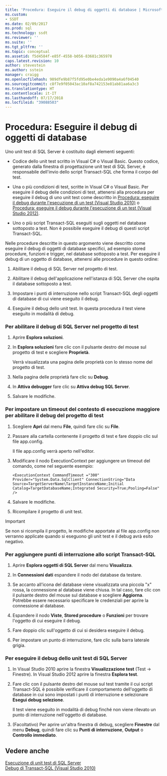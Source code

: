 ```yaml
---
title: 'Procedura: Eseguire il debug di oggetti di database | Microsoft Docs'
ms.custom:
- SSDT
ms.date: 02/09/2017
ms.prod: sql
ms.technology: ssdt
ms.reviewer: ''
ms.suite: ''
ms.tgt_pltfrm: ''
ms.topic: conceptual
ms.assetid: f5d4584f-e85f-4558-b056-83681c365978
caps.latest.revision: 10
author: stevestein
ms.author: sstein
manager: craigg
ms.openlocfilehash: 989dfe9b87f5fd95e0be4eda1e9090a4a6f04540
ms.sourcegitcommit: c8f7e9f05043ac10af8a742153e81ab81aa6a3c3
ms.translationtype: HT
ms.contentlocale: it-IT
ms.lasthandoff: 07/17/2018
ms.locfileid: "39088503"
---
```

# <a name="how-to-debug-database-objects"></a>Procedura: Eseguire il debug di oggetti di database
Uno unit test di SQL Server è costituito dagli elementi seguenti:  
  
-   Codice dello unit test scritto in Visual C\# o Visual Basic. Questo codice, generato dalla finestra di progettazione unit test di SQL Server, è responsabile dell'invio dello script Transact\-SQL che forma il corpo del test.  
  
-   Una o più condizioni di test, scritte in Visual C\# o Visual Basic. Per eseguire il debug delle condizioni di test, attenersi alla procedura per eseguire il debug di uno unit test come descritto in [Procedura: eseguire il debug durante l'esecuzione di un test (Visual Studio 2010)](http://msdn.microsoft.com/library/ms182484(VS.100).aspx) o [Procedura: eseguire il debug durante l'esecuzione di un test (Visual Studio 2012)](http://msdn.microsoft.com/library/ms182484.aspx).  
  
-   Uno o più script Transact\-SQL eseguiti sugli oggetti nel database sottoposto a test. Non è possibile eseguire il debug di questi script Transact\-SQL.  
  
Nelle procedure descritte in questo argomento viene descritto come eseguire il debug di oggetti di database specifici, ad esempio stored procedure, funzioni e trigger, nel database sottoposto a test. Per eseguire il debug di un oggetto di database, attenersi alle procedure in questo ordine:  
  
1.  Abilitare il debug di SQL Server nel progetto di test.  
  
2.  Abilitare il debug dell'applicazione nell'istanza di SQL Server che ospita il database sottoposto a test.  
  
3.  Impostare i punti di interruzione nello script Transact\-SQL degli oggetti di database di cui viene eseguito il debug.  
  
4.  Eseguire il debug dello unit test. In questa procedura il test viene eseguito in modalità di debug.  
  
### <a name="to-enable-sql-debugging-on-your-test-project"></a>Per abilitare il debug di SQL Server nel progetto di test  
  
1.  Aprire **Esplora soluzioni**.  
  
2.  In **Esplora soluzioni** fare clic con il pulsante destro del mouse sul progetto di test e scegliere **Proprietà**.  
  
    Verrà visualizzata una pagina delle proprietà con lo stesso nome del progetto di test.  
  
3.  Nella pagina delle proprietà fare clic su **Debug**.  
  
4.  In **Attiva debugger** fare clic su **Attiva debug SQL Server**.  
  
5.  Salvare le modifiche.  
  
### <a name="to-set-an-increased-execution-context-timeout-to-enable-debugging-for-your-test-project"></a>Per impostare un timeout del contesto di esecuzione maggiore per abilitare il debug del progetto di test  
  
1.  Scegliere **Apri** dal menu **File**, quindi fare clic su **File**.  
  
2.  Passare alla cartella contenente il progetto di test e fare doppio clic sul file app.config.  
  
    Il file app.config verrà aperto nell'editor.  
  
3.  Modificare il nodo ExecutionContext per aggiungere un timeout del comando, come nel seguente esempio:  
  
    ```  
    <ExecutionContext CommandTimeout ="300" Provider="System.Data.SqlClient" ConnectionString="Data Source=TargetServerName\TargetInstanceName;Initial Catalog=TargetDatabaseName;Integrated Security=True;Pooling=False" />  
    ```  
  
4.  Salvare le modifiche.  
  
5.  Ricompilare il progetto di unit test.  
  
> [!IMPORTANT]  
> Se non si ricompila il progetto, le modifiche apportate al file app.config non verranno applicate quando si eseguono gli unit test e il debug avrà esito negativo.  
  
### <a name="to-add-breakpoints-to-your-transact-sql-script"></a>Per aggiungere punti di interruzione allo script Transact\-SQL  
  
1.  Aprire **Esplora oggetti di SQL Server** dal menu **Visualizza**.  
  
2.  In **Connessioni dati** espandere il nodo del database da testare.  
  
3.  Se accanto all'icona del database viene visualizzata una piccola "x" rossa, la connessione al database viene chiusa. In tal caso, fare clic con il pulsante destro del mouse sul database e scegliere **Aggiorna**. Potrebbe essere necessario specificare le credenziali per aprire la connessione al database.  
  
4.  Espandere il nodo **Viste**, **Stored procedure** o **Funzioni** per trovare l'oggetto di cui eseguire il debug.  
  
5.  Fare doppio clic sull'oggetto di cui si desidera eseguire il debug.  
  
6.  Per impostare un punto di interruzione, fare clic sulla barra laterale grigia.  
  
### <a name="to-debug-your-sql-server-unit-test"></a>Per eseguire il debug dello unit test di SQL Server  
  
1.  In Visual Studio 2010 aprire la finestra **Visualizzazione test** (Test -> Finestre). In Visual Studio 2012 aprire la finestra **Esplora test**.  
  
2.  Fare clic con il pulsante destro del mouse sul test tramite il cui script Transact\-SQL è possibile verificare il comportamento dell'oggetto di database in cui sono impostati i punti di interruzione e selezionare **Esegui debug selezione**.  
  
    Il test viene eseguito in modalità di debug finché non viene rilevato un punto di interruzione nell'oggetto di database.  
  
3.  (Facoltativo) Per aprire un'altra finestra di debug, scegliere **Finestre** dal menu **Debug**, quindi fare clic su **Punti di interruzione**, **Output** o **Controllo immediato**.  
  
## <a name="see-also"></a>Vedere anche  
[Esecuzione di unit test di SQL Server](../ssdt/running-sql-server-unit-tests.md)  
[Debug di Transact-SQL (Visual Studio 2010)](http://go.microsoft.com/fwlink/?LinkId=163975)  
  
